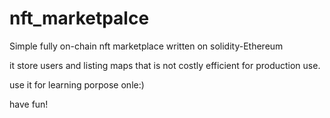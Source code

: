 # nft_marketpalce
Simple fully on-chain nft marketplace written on solidity-Ethereum

it store users and listing maps that is not costly efficient for production use.

use it for learning porpose onle:)

have fun!
